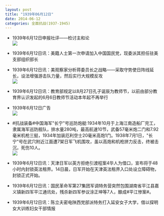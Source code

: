 ```yaml
---
layout: post
title: "1939年06月12日"
date: 2014-06-12
categories: 全面抗战(1937-1945)
---
```


<meta name="referrer" content="no-referrer" />

- 1939年6月12日申报社评——检讨主和论 <br/><img src="https://ww3.sinaimg.cn/large/aca367d8jw1ehbnaej6q0j20oy1354lu.jpg" />

- 1939年6月12日讯：美籍人士第一次申请加入中国国民党，现委派其担任驻美支部组织部长 

- 1939年6月12日讯：美观察家分析蒋委员长之战略——采取守势使日阵线延长，设法增强游击队力量，然后实行大规模反攻 <br/><img src="https://ww4.sinaimg.cn/large/aca367d8jw1ehbcvgykp2j207x0bnmyw.jpg" />

- 1939年6月12日讯：教育部规定以8月27日孔子诞辰为教师节，以前由部分教育界认识发起的6月6日教师节活动本年起不再举行 

- 1939年6月12日广告 <br/><img src="https://ww3.sinaimg.cn/large/aca367d8jw1ehb5xq5y5jj20fb0kqq7c.jpg" />

- #抗战装备#中国海军"长宁"号巡防炮艇:1934年10月于上海江南造船厂完工，隶属海军巡防舰队，排水量280吨，最高航速10节，武备57毫米炮二门和7.92毫米机枪三挺，1934年加装厄利空士20毫米高炮1门。1938年7月1日，"长宁"号在武穴附近江面遭7架日军飞机围攻，虽以高炮和机枪拼力反击，终被击沉，死伤10人。 <br/><img src="https://ww3.sinaimg.cn/large/aca367d8jw1ehb3ngnwomj20b406u0te.jpg" />

- 1939年6月12日讯：天津日军以英方拒绝引渡程案4华人为借口，宣布将于48小时内封锁英法租界。14日晨，日军开始在天津英法租界入口处设立障碍物，封锁正式开始。 

- 1939年6月12日讯：国民革命军第27集团军调特务营突然包围湖南省平江县嘉义镇新四军平江通讯处，残杀新四军参议涂正坤等7人，酿成#平江惨案#。 

- 1939年6月12日讯：陈立夫密电陕西党部派特务打入延安女子大学，借以探明女大训练妇女干部情报 

